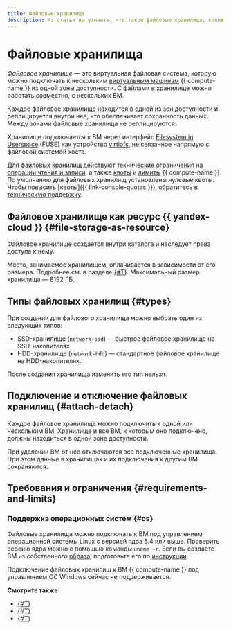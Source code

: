 ```yaml
---
title: Файловые хранилища
description: Из статьи вы узнаете, что такое файловые хранилища, какие существуют их типы, а также ознакомитесь с требованиями и ограничениями файловых хранилищ.
---
```


# Файловые хранилища


_Файловое хранилище_ — это виртуальная файловая система, которую можно подключать к нескольким [виртуальным машинам](vm.md) {{ compute-name }} из одной зоны доступности. С файлами в хранилище можно работать совместно, с нескольких ВМ.

Каждое файловое хранилище находится в одной из зон доступности и реплицируется внутри нее, что обеспечивает сохранность данных. Между зонами файловые хранилища не реплицируются.

Хранилище подключается к ВМ через интерфейс [Filesystem in Userspace](https://ru.wikipedia.org/wiki/FUSE_(модуль_ядра)) (FUSE) как устройство [virtiofs](https://www.kernel.org/doc/html/latest/filesystems/virtiofs.html), не связанное напрямую с файловой системой хоста.

Для файловых хранилищ действуют [технические ограничения на операции чтения и записи](storage-read-write.md), а также [квоты](limits.md#compute-quotas) и [лимиты](limits.md#compute-limits-disks) {{ compute-name }}. По умолчанию для файловых хранилищ установлены нулевые квоты. Чтобы повысить [квоты]({{ link-console-quotas }}), обратитесь в [техническую поддержку](../../support/overview.md).

## Файловое хранилище как ресурс {{ yandex-cloud }} {#file-storage-as-resource}

Файловое хранилище создается внутри каталога и наследует права доступа к нему.

Место, занимаемое хранилищем, оплачивается в зависимости от его размера. Подробнее см. в разделе [{#T}](../pricing.md). Максимальный размер хранилища — 8192 ГБ.

## Типы файловых хранилищ {#types}

При создании для файлового хранилища можно выбрать один из следующих типов:
* SSD-хранилище (`network-ssd`) — быстрое файловое хранилище на SSD-накопителях.
* HDD-хранилище (`network-hdd`) — стандартное файловое хранилище на HDD-накопителях.

После создания хранилища изменить его тип нельзя.

## Подключение и отключение файловых хранилищ {#attach-detach}

Каждое файловое хранилище можно подключить к одной или нескольким ВМ. Хранилище и все ВМ, к которым оно подключено, должны находиться в одной зоне доступности.

При удалении ВМ от нее отключаются все подключенные хранилища. При этом данные в хранилищах и их подключения к другим ВМ сохраняются.

## Требования и ограничения {#requirements-and-limits}

### Поддержка операционных систем {#os}

Файловые хранилища можно подключать к ВМ под управлением операционной системы Linux с версией ядра 5.4 или выше. Проверить версию ядра можно с помощью команды `uname -r`. Если вы создаете ВМ из собственного [образа](image.md), подготовьте его по [инструкции](../operations/image-create/custom-image.md).

Подключение файловых хранилищ к ВМ {{ compute-name }} под управлением ОС Windows сейчас не поддерживается.

**Смотрите также**

* [{#T}](../operations/filesystem/create.md)
* [{#T}](../operations/filesystem/attach-to-vm.md)
* [{#T}](../operations/filesystem/detach-from-vm.md)
